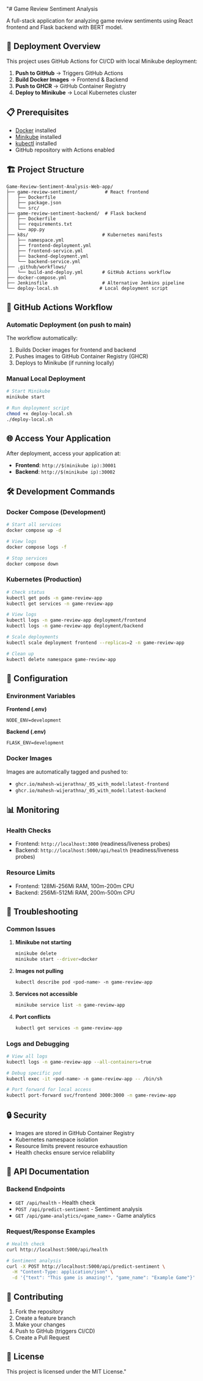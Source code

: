 "# Game Review Sentiment Analysis

A full-stack application for analyzing game review sentiments using React frontend and Flask backend with BERT model.

## 🚀 Deployment Overview

This project uses GitHub Actions for CI/CD with local Minikube deployment:

1. **Push to GitHub** → Triggers GitHub Actions
2. **Build Docker Images** → Frontend & Backend
3. **Push to GHCR** → GitHub Container Registry
4. **Deploy to Minikube** → Local Kubernetes cluster

## 📋 Prerequisites

- [Docker](https://docker.com) installed
- [Minikube](https://minikube.sigs.k8s.io/docs/start/) installed
- [kubectl](https://kubernetes.io/docs/tasks/tools/) installed
- GitHub repository with Actions enabled

## 🏗️ Project Structure

```
Game-Review-Sentiment-Analysis-Web-app/
├── game-review-sentiment/          # React frontend
│   ├── Dockerfile
│   ├── package.json
│   └── src/
├── game-review-sentiment-backend/  # Flask backend
│   ├── Dockerfile
│   ├── requirements.txt
│   └── app.py
├── k8s/                           # Kubernetes manifests
│   ├── namespace.yml
│   ├── frontend-deployment.yml
│   ├── frontend-service.yml
│   ├── backend-deployment.yml
│   └── backend-service.yml
├── .github/workflows/
│   └── build-and-deploy.yml       # GitHub Actions workflow
├── docker-compose.yml
├── Jenkinsfile                    # Alternative Jenkins pipeline
└── deploy-local.sh               # Local deployment script
```

## 🔄 GitHub Actions Workflow

### Automatic Deployment (on push to main)

The workflow automatically:
1. Builds Docker images for frontend and backend
2. Pushes images to GitHub Container Registry (GHCR)
3. Deploys to Minikube (if running locally)

### Manual Local Deployment

```bash
# Start Minikube
minikube start

# Run deployment script
chmod +x deploy-local.sh
./deploy-local.sh
```

## 🌐 Access Your Application

After deployment, access your application at:

- **Frontend**: `http://$(minikube ip):30001`
- **Backend**: `http://$(minikube ip):30002`

## 🛠️ Development Commands

### Docker Compose (Development)
```bash
# Start all services
docker compose up -d

# View logs
docker compose logs -f

# Stop services
docker compose down
```

### Kubernetes (Production)
```bash
# Check status
kubectl get pods -n game-review-app
kubectl get services -n game-review-app

# View logs
kubectl logs -n game-review-app deployment/frontend
kubectl logs -n game-review-app deployment/backend

# Scale deployments
kubectl scale deployment frontend --replicas=2 -n game-review-app

# Clean up
kubectl delete namespace game-review-app
```

## 🔧 Configuration

### Environment Variables

**Frontend (.env)**
```
NODE_ENV=development
```

**Backend (.env)**
```
FLASK_ENV=development
```

### Docker Images

Images are automatically tagged and pushed to:
- `ghcr.io/mahesh-wijerathna/_05_with_model:latest-frontend`
- `ghcr.io/mahesh-wijerathna/_05_with_model:latest-backend`

## 📊 Monitoring

### Health Checks
- Frontend: `http://localhost:3000` (readiness/liveness probes)
- Backend: `http://localhost:5000/api/health` (readiness/liveness probes)

### Resource Limits
- Frontend: 128Mi-256Mi RAM, 100m-200m CPU
- Backend: 256Mi-512Mi RAM, 200m-500m CPU

## 🐛 Troubleshooting

### Common Issues

1. **Minikube not starting**
   ```bash
   minikube delete
   minikube start --driver=docker
   ```

2. **Images not pulling**
   ```bash
   kubectl describe pod <pod-name> -n game-review-app
   ```

3. **Services not accessible**
   ```bash
   minikube service list -n game-review-app
   ```

4. **Port conflicts**
   ```bash
   kubectl get services -n game-review-app
   ```

### Logs and Debugging

```bash
# View all logs
kubectl logs -n game-review-app --all-containers=true

# Debug specific pod
kubectl exec -it <pod-name> -n game-review-app -- /bin/sh

# Port forward for local access
kubectl port-forward svc/frontend 3000:3000 -n game-review-app
```

## 🔒 Security

- Images are stored in GitHub Container Registry
- Kubernetes namespace isolation
- Resource limits prevent resource exhaustion
- Health checks ensure service reliability

## 📝 API Documentation

### Backend Endpoints

- `GET /api/health` - Health check
- `POST /api/predict-sentiment` - Sentiment analysis
- `GET /api/game-analytics/<game_name>` - Game analytics

### Request/Response Examples

```bash
# Health check
curl http://localhost:5000/api/health

# Sentiment analysis
curl -X POST http://localhost:5000/api/predict-sentiment \
  -H "Content-Type: application/json" \
  -d '{"text": "This game is amazing!", "game_name": "Example Game"}'
```

## 🤝 Contributing

1. Fork the repository
2. Create a feature branch
3. Make your changes
4. Push to GitHub (triggers CI/CD)
5. Create a Pull Request

## 📄 License

This project is licensed under the MIT License." 
 